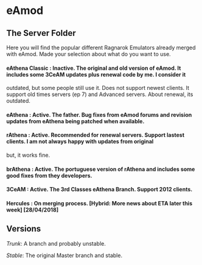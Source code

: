 # eAmod

## The Server Folder

Here you will find the popular different Ragnarok Emulators already merged with eAmod.
Made your selection about what do you want to use.

#### eAthena Classic : Inactive. The original and old version of eAmod. It includes some 3CeAM updates plus renewal code by me. I consider it
outdated, but some people still use it. Does not support newest clients. It support old times servers (ep 7) and Advanced
servers. About renewal, its outdated.

#### eAthena : Active. The father. Bug fixes from eAmod forums and revision updates from eAthena being patched when available.

#### rAthena : Active. Recommended for renewal servers. Support lastest clients. I am not always happy with updates from original
but, it works fine.

#### brAthena : Active. The portuguese version of rAthena and includes some good fixes from they developers.

#### 3CeAM : Active. The 3rd Classes eAthena Branch. Support 2012 clients.

#### Hercules : On merging process. [Hybrid: More news about ETA later this week] [28/04/2018]

## Versions

*Trunk*: A branch and probably unstable.

*Stable*: The original Master branch and stable.
